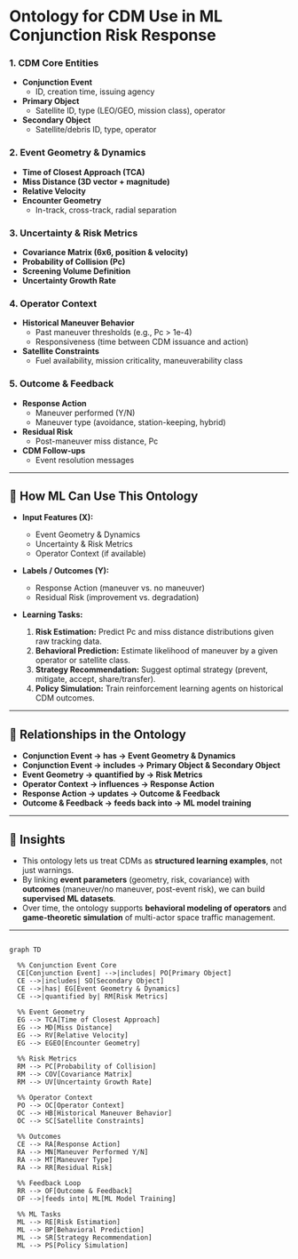 # Ontology for CDM Use in ML Conjunction Risk Response

### 1. CDM Core Entities
- **Conjunction Event**
  - ID, creation time, issuing agency  
- **Primary Object**
  - Satellite ID, type (LEO/GEO, mission class), operator  
- **Secondary Object**
  - Satellite/debris ID, type, operator  

### 2. Event Geometry & Dynamics
- **Time of Closest Approach (TCA)**
- **Miss Distance (3D vector + magnitude)**
- **Relative Velocity**
- **Encounter Geometry**
  - In-track, cross-track, radial separation  

### 3. Uncertainty & Risk Metrics
- **Covariance Matrix (6x6, position & velocity)**
- **Probability of Collision (Pc)**
- **Screening Volume Definition**
- **Uncertainty Growth Rate**  

### 4. Operator Context
- **Historical Maneuver Behavior**
  - Past maneuver thresholds (e.g., Pc > 1e-4)  
  - Responsiveness (time between CDM issuance and action)  
- **Satellite Constraints**
  - Fuel availability, mission criticality, maneuverability class  

### 5. Outcome & Feedback
- **Response Action**
  - Maneuver performed (Y/N)  
  - Maneuver type (avoidance, station-keeping, hybrid)  
- **Residual Risk**
  - Post-maneuver miss distance, Pc  
- **CDM Follow-ups**
  - Event resolution messages  

---

## 🧠 How ML Can Use This Ontology

- **Input Features (X):**
  - Event Geometry & Dynamics  
  - Uncertainty & Risk Metrics  
  - Operator Context (if available)  

- **Labels / Outcomes (Y):**
  - Response Action (maneuver vs. no maneuver)  
  - Residual Risk (improvement vs. degradation)  

- **Learning Tasks:**
  1. **Risk Estimation:** Predict Pc and miss distance distributions given raw tracking data.  
  2. **Behavioral Prediction:** Estimate likelihood of maneuver by a given operator or satellite class.  
  3. **Strategy Recommendation:** Suggest optimal strategy (prevent, mitigate, accept, share/transfer).  
  4. **Policy Simulation:** Train reinforcement learning agents on historical CDM outcomes.  

---

## 🔗 Relationships in the Ontology

- **Conjunction Event → has → Event Geometry & Dynamics**  
- **Conjunction Event → includes → Primary Object & Secondary Object**  
- **Event Geometry → quantified by → Risk Metrics**  
- **Operator Context → influences → Response Action**  
- **Response Action → updates → Outcome & Feedback**  
- **Outcome & Feedback → feeds back into → ML model training**  

---

## 🌟 Insights

- This ontology lets us treat CDMs as **structured learning examples**, not just warnings.  
- By linking **event parameters** (geometry, risk, covariance) with **outcomes** (maneuver/no maneuver, post-event risk), we can build **supervised ML datasets**.  
- Over time, the ontology supports **behavioral modeling of operators** and **game-theoretic simulation** of multi-actor space traffic management.  

---

```mermaid

graph TD

  %% Conjunction Event Core
  CE[Conjunction Event] -->|includes| PO[Primary Object]
  CE -->|includes| SO[Secondary Object]
  CE -->|has| EG[Event Geometry & Dynamics]
  CE -->|quantified by| RM[Risk Metrics]

  %% Event Geometry
  EG --> TCA[Time of Closest Approach]
  EG --> MD[Miss Distance]
  EG --> RV[Relative Velocity]
  EG --> EGEO[Encounter Geometry]

  %% Risk Metrics
  RM --> PC[Probability of Collision]
  RM --> COV[Covariance Matrix]
  RM --> UV[Uncertainty Growth Rate]

  %% Operator Context
  PO --> OC[Operator Context]
  OC --> HB[Historical Maneuver Behavior]
  OC --> SC[Satellite Constraints]

  %% Outcomes
  CE --> RA[Response Action]
  RA --> MN[Maneuver Performed Y/N]
  RA --> MT[Maneuver Type]
  RA --> RR[Residual Risk]

  %% Feedback Loop
  RR --> OF[Outcome & Feedback]
  OF -->|feeds into| ML[ML Model Training]

  %% ML Tasks
  ML --> RE[Risk Estimation]
  ML --> BP[Behavioral Prediction]
  ML --> SR[Strategy Recommendation]
  ML --> PS[Policy Simulation]



```
